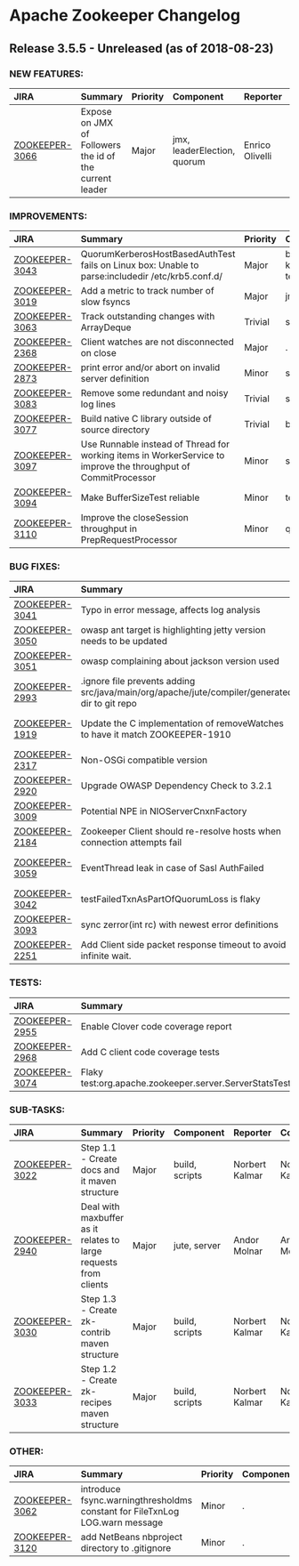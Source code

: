 
<!---
# Licensed to the Apache Software Foundation (ASF) under one
# or more contributor license agreements.  See the NOTICE file
# distributed with this work for additional information
# regarding copyright ownership.  The ASF licenses this file
# to you under the Apache License, Version 2.0 (the
# "License"); you may not use this file except in compliance
# with the License.  You may obtain a copy of the License at
#
#     http://www.apache.org/licenses/LICENSE-2.0
#
# Unless required by applicable law or agreed to in writing, software
# distributed under the License is distributed on an "AS IS" BASIS,
# WITHOUT WARRANTIES OR CONDITIONS OF ANY KIND, either express or implied.
# See the License for the specific language governing permissions and
# limitations under the License.
-->
# Apache Zookeeper Changelog

## Release 3.5.5 - Unreleased (as of 2018-08-23)



### NEW FEATURES:

| JIRA | Summary | Priority | Component | Reporter | Contributor |
|:---- |:---- | :--- |:---- |:---- |:---- |
| [ZOOKEEPER-3066](https://issues.apache.org/jira/browse/ZOOKEEPER-3066) | Expose on JMX of Followers the id of the current leader |  Major | jmx, leaderElection, quorum | Enrico Olivelli | Enrico Olivelli |


### IMPROVEMENTS:

| JIRA | Summary | Priority | Component | Reporter | Contributor |
|:---- |:---- | :--- |:---- |:---- |:---- |
| [ZOOKEEPER-3043](https://issues.apache.org/jira/browse/ZOOKEEPER-3043) | QuorumKerberosHostBasedAuthTest fails on Linux box: Unable to parse:includedir /etc/krb5.conf.d/ |  Major | build, kerberos, tests | Enrico Olivelli | Enrico Olivelli |
| [ZOOKEEPER-3019](https://issues.apache.org/jira/browse/ZOOKEEPER-3019) | Add a metric to track number of slow fsyncs |  Major | jmx, server | Norbert Kalmar | Norbert Kalmar |
| [ZOOKEEPER-3063](https://issues.apache.org/jira/browse/ZOOKEEPER-3063) | Track outstanding changes with ArrayDeque |  Trivial | server | Yisong Yue | Yisong Yue |
| [ZOOKEEPER-2368](https://issues.apache.org/jira/browse/ZOOKEEPER-2368) | Client watches are not disconnected on close |  Major | . | Timothy Ward | Timothy Ward |
| [ZOOKEEPER-2873](https://issues.apache.org/jira/browse/ZOOKEEPER-2873) | print error and/or abort on invalid server definition |  Minor | server | Christopher Smith | Norbert Kalmar |
| [ZOOKEEPER-3083](https://issues.apache.org/jira/browse/ZOOKEEPER-3083) | Remove some redundant and noisy log lines |  Trivial | server | Brian Nixon | Brian Nixon |
| [ZOOKEEPER-3077](https://issues.apache.org/jira/browse/ZOOKEEPER-3077) | Build native C library outside of source directory |  Trivial | build | Kent R. Spillner | Kent R. Spillner |
| [ZOOKEEPER-3097](https://issues.apache.org/jira/browse/ZOOKEEPER-3097) | Use Runnable instead of Thread for working items in WorkerService to improve the throughput of CommitProcessor |  Minor | server | Fangmin Lv | Fangmin Lv |
| [ZOOKEEPER-3094](https://issues.apache.org/jira/browse/ZOOKEEPER-3094) | Make BufferSizeTest reliable |  Minor | tests | Mohamed Jeelani | Mohamed Jeelani |
| [ZOOKEEPER-3110](https://issues.apache.org/jira/browse/ZOOKEEPER-3110) | Improve the closeSession throughput in PrepRequestProcessor |  Minor | quorum | Fangmin Lv | Fangmin Lv |


### BUG FIXES:

| JIRA | Summary | Priority | Component | Reporter | Contributor |
|:---- |:---- | :--- |:---- |:---- |:---- |
| [ZOOKEEPER-3041](https://issues.apache.org/jira/browse/ZOOKEEPER-3041) | Typo in error message, affects log analysis |  Trivial | . | Hugh O'Brien | Hugh O'Brien |
| [ZOOKEEPER-3050](https://issues.apache.org/jira/browse/ZOOKEEPER-3050) | owasp ant target is highlighting jetty version needs to be updated |  Blocker | server | Patrick Hunt | Patrick Hunt |
| [ZOOKEEPER-3051](https://issues.apache.org/jira/browse/ZOOKEEPER-3051) | owasp complaining about jackson version used |  Blocker | server | Patrick Hunt | Patrick Hunt |
| [ZOOKEEPER-2993](https://issues.apache.org/jira/browse/ZOOKEEPER-2993) | .ignore file prevents adding src/java/main/org/apache/jute/compiler/generated dir to git repo |  Minor | build | jason wang | jason wang |
| [ZOOKEEPER-1919](https://issues.apache.org/jira/browse/ZOOKEEPER-1919) | Update the C implementation of removeWatches to have it match ZOOKEEPER-1910 |  Blocker | c client | Raul Gutierrez Segales | Raul Gutierrez Segales |
| [ZOOKEEPER-2317](https://issues.apache.org/jira/browse/ZOOKEEPER-2317) | Non-OSGi compatible version |  Blocker | build | Markus Tippmann | Sachin |
| [ZOOKEEPER-2920](https://issues.apache.org/jira/browse/ZOOKEEPER-2920) | Upgrade OWASP Dependency Check to 3.2.1 |  Major | build | Abraham Fine | Patrick Hunt |
| [ZOOKEEPER-3009](https://issues.apache.org/jira/browse/ZOOKEEPER-3009) | Potential NPE in NIOServerCnxnFactory |  Major | . | lujie | lujie |
| [ZOOKEEPER-2184](https://issues.apache.org/jira/browse/ZOOKEEPER-2184) | Zookeeper Client should re-resolve hosts when connection attempts fail |  Blocker | java client | Robert P. Thille | Andor Molnar |
| [ZOOKEEPER-3059](https://issues.apache.org/jira/browse/ZOOKEEPER-3059) | EventThread leak in case of Sasl AuthFailed |  Critical | . | Abhishek Singh Chouhan | Abhishek Singh Chouhan |
| [ZOOKEEPER-3042](https://issues.apache.org/jira/browse/ZOOKEEPER-3042) | testFailedTxnAsPartOfQuorumLoss is flaky |  Minor | tests | Bogdan Kanivets | Bogdan Kanivets |
| [ZOOKEEPER-3093](https://issues.apache.org/jira/browse/ZOOKEEPER-3093) | sync zerror(int rc) with newest error definitions |  Trivial | c client | Kent R. Spillner | Kent R. Spillner |
| [ZOOKEEPER-2251](https://issues.apache.org/jira/browse/ZOOKEEPER-2251) | Add Client side packet response timeout to avoid infinite wait. |  Critical | java client | nijel | Mohammad Arshad |


### TESTS:

| JIRA | Summary | Priority | Component | Reporter | Contributor |
|:---- |:---- | :--- |:---- |:---- |:---- |
| [ZOOKEEPER-2955](https://issues.apache.org/jira/browse/ZOOKEEPER-2955) | Enable Clover code coverage report |  Major | tests | Mark Fenes | Mark Fenes |
| [ZOOKEEPER-2968](https://issues.apache.org/jira/browse/ZOOKEEPER-2968) | Add C client code coverage tests |  Major | tests | Mark Fenes | Mark Fenes |
| [ZOOKEEPER-3074](https://issues.apache.org/jira/browse/ZOOKEEPER-3074) | Flaky test:org.apache.zookeeper.server.ServerStatsTest.testLatencyMetrics |  Minor | tests | maoling | maoling |


### SUB-TASKS:

| JIRA | Summary | Priority | Component | Reporter | Contributor |
|:---- |:---- | :--- |:---- |:---- |:---- |
| [ZOOKEEPER-3022](https://issues.apache.org/jira/browse/ZOOKEEPER-3022) | Step 1.1 - Create docs and it maven structure |  Major | build, scripts | Norbert Kalmar | Norbert Kalmar |
| [ZOOKEEPER-2940](https://issues.apache.org/jira/browse/ZOOKEEPER-2940) | Deal with maxbuffer as it relates to large requests from clients |  Major | jute, server | Andor Molnar | Andor Molnar |
| [ZOOKEEPER-3030](https://issues.apache.org/jira/browse/ZOOKEEPER-3030) | Step 1.3 - Create zk-contrib maven structure |  Major | build, scripts | Norbert Kalmar | Norbert Kalmar |
| [ZOOKEEPER-3033](https://issues.apache.org/jira/browse/ZOOKEEPER-3033) | Step 1.2 - Create zk-recipes maven structure |  Major | build, scripts | Norbert Kalmar | Norbert Kalmar |


### OTHER:

| JIRA | Summary | Priority | Component | Reporter | Contributor |
|:---- |:---- | :--- |:---- |:---- |:---- |
| [ZOOKEEPER-3062](https://issues.apache.org/jira/browse/ZOOKEEPER-3062) | introduce fsync.warningthresholdms constant for FileTxnLog LOG.warn message |  Minor | . | Christine Poerschke | Christine Poerschke |
| [ZOOKEEPER-3120](https://issues.apache.org/jira/browse/ZOOKEEPER-3120) | add NetBeans nbproject directory to .gitignore |  Minor | . | Enrico Olivelli | Enrico Olivelli |


